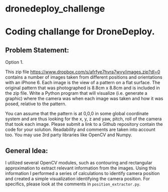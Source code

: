 # dronedeploy_challenge

# Coding challange for DroneDeploy. 

## Problem Statement:

Option 1.

This zip file https://www.dropbox.com/s/afrfye7hvra7wvy/images.zip?dl=0 contains a number of images taken from different positions and orientations with an iPhone 6. Each image is the view of a pattern on a flat surface. The original pattern that was photographed is 8.8cm x 8.8cm and is included in the zip file. Write a Python program that will visualize (i.e. generate a graphic) where the camera was when each image was taken and how it was posed, relative to the pattern.

You can assume that the pattern is at 0,0,0 in some global coordinate system and are thus looking for the x, y, z and yaw, pitch, roll of the camera that took each image. Please submit a link to a Github repository contain the code for your solution. Readability and comments are taken into account too. You may use 3rd party libraries like OpenCV and Numpy. 

## General Idea:

I utilized several OpenCV modules, such as contouring and rectangular approximation to extract relevant information from the images. Using this information I performed a series of calculations to identify camera position and created a simple visualization identifying the camera position. For specifics, please look at the comments in `position_extractor.py`.